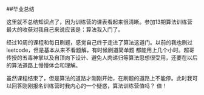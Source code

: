 ##毕业总结

这里就不总结知识点了，因为训练营的课表看起来很清晰。参加13期算法训练营最大的收获对我自己来说应该是：算法我入门了。

经过10周的课程和每日刷题，感觉自己终于走进了算法这道门。以前的我也刷过leetcode，但是基本从来不看题解，有时候刷道简单题
都能用上几个小时。超哥传授的五毒神掌以及自顶向下设计、避免人肉递归等算法思想很受用，还要在以后的算法道路上慢慢体会和理解。

虽然课程结束了，但是算法的道路才刚刚开始，在刷题的道路上不能停。此时我可以回答刚刚报名训练营时我内心的一个疑惑，算法训练营值吗？
值！